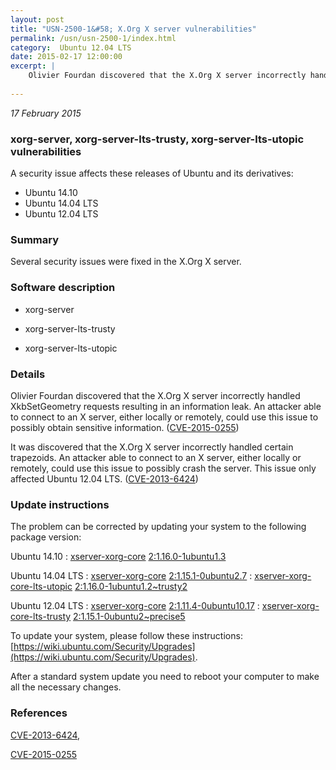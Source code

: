 ```yaml
---
layout: post
title: "USN-2500-1&#58; X.Org X server vulnerabilities"
permalink: /usn/usn-2500-1/index.html
category:  Ubuntu 12.04 LTS
date: 2015-02-17 12:00:00
excerpt: |
    Olivier Fourdan discovered that the X.Org X server incorrectly handled XkbSetGeometry requests resulting in an information leak. An attacker able to connect to an X server, either locally or remotely, could use this issue to possibly obtain sensitive information. ([CVE-2015-0255](http://people.ubuntu.com/~ubuntu-security/cve/CVE-2015-0255))
    
--- 
```

 
 

*17 February 2015*

### xorg-server, xorg-server-lts-trusty, xorg-server-lts-utopic vulnerabilities

A security issue affects these releases of Ubuntu and its derivatives:

* Ubuntu 14.10
* Ubuntu 14.04 LTS
* Ubuntu 12.04 LTS

### Summary

Several security issues were fixed in the X.Org X server. 

### Software description

* xorg-server 

* xorg-server-lts-trusty 

* xorg-server-lts-utopic 

### Details

Olivier Fourdan discovered that the X.Org X server incorrectly handled XkbSetGeometry requests resulting in an information leak. An attacker able to connect to an X server, either locally or remotely, could use this issue to possibly obtain sensitive information. ([CVE-2015-0255](http://people.ubuntu.com/~ubuntu-security/cve/CVE-2015-0255))

It was discovered that the X.Org X server incorrectly handled certain trapezoids. An attacker able to connect to an X server, either locally or remotely, could use this issue to possibly crash the server. This issue only affected Ubuntu 12.04 LTS. ([CVE-2013-6424](http://people.ubuntu.com/~ubuntu-security/cve/CVE-2013-6424)) 

### Update instructions

The problem can be corrected by updating your system to the following package version:

Ubuntu 14.10
 : [xserver-xorg-core](https://launchpad.net/ubuntu/+source/xorg-server) <span> [2:1.16.0-1ubuntu1.3](https://launchpad.net/ubuntu/+source/xorg-server/2:1.16.0-1ubuntu1.3) </span> 

Ubuntu 14.04 LTS
 : [xserver-xorg-core](https://launchpad.net/ubuntu/+source/xorg-server) <span> [2:1.15.1-0ubuntu2.7](https://launchpad.net/ubuntu/+source/xorg-server/2:1.15.1-0ubuntu2.7) </span> 
 : [xserver-xorg-core-lts-utopic](https://launchpad.net/ubuntu/+source/xorg-server-lts-utopic) <span> [2:1.16.0-1ubuntu1.2~trusty2](https://launchpad.net/ubuntu/+source/xorg-server-lts-utopic/2:1.16.0-1ubuntu1.2~trusty2) </span> 

Ubuntu 12.04 LTS
 : [xserver-xorg-core](https://launchpad.net/ubuntu/+source/xorg-server) <span> [2:1.11.4-0ubuntu10.17](https://launchpad.net/ubuntu/+source/xorg-server/2:1.11.4-0ubuntu10.17) </span> 
 : [xserver-xorg-core-lts-trusty](https://launchpad.net/ubuntu/+source/xorg-server-lts-trusty) <span> [2:1.15.1-0ubuntu2~precise5](https://launchpad.net/ubuntu/+source/xorg-server-lts-trusty/2:1.15.1-0ubuntu2~precise5) </span> 

To update your system, please follow these instructions: [https://wiki.ubuntu.com/Security/Upgrades](https://wiki.ubuntu.com/Security/Upgrades).

After a standard system update you need to reboot your computer to make all the necessary changes. 

### References

 
 [CVE-2013-6424](http://people.ubuntu.com/~ubuntu-security/cve/CVE-2013-6424), 

 [CVE-2015-0255](http://people.ubuntu.com/~ubuntu-security/cve/CVE-2015-0255)
 

